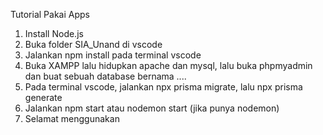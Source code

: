 Tutorial Pakai Apps
1. Install Node.js
2. Buka folder SIA_Unand di vscode
3. Jalankan npm install pada terminal vscode
4. Buka XAMPP lalu hidupkan apache dan mysql, lalu buka phpmyadmin dan buat sebuah database bernama ....
5. Pada terminal vscode, jalankan npx prisma migrate, lalu npx prisma generate
6. Jalankan npm start atau nodemon start (jika punya nodemon)
7. Selamat menggunakan
